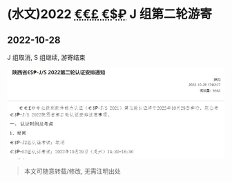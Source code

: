 # (水文)2022 <abbr title="CCF CSP(China Computer Federation Certified Software Professional, CCF 软件能力认证)的货币符号形式, 体现了 CCF 贪财的特点">€€£ €\$₽</abbr> J 组第二轮游寄

## 2022-10-28

J 组取消, S 组继续, 游寄结束

[![s:874x370 棺方通知](/blog-md/2022-ccf-csp-j-you-ji/img/cover.webp)](https://www.noi.cn/gs/xw/sx1/2022-10-28/775827.shtml?province=df)

> 本文可随意转载/修改, 无需注明出处

<nocopyright value="true"></nocopyright>

